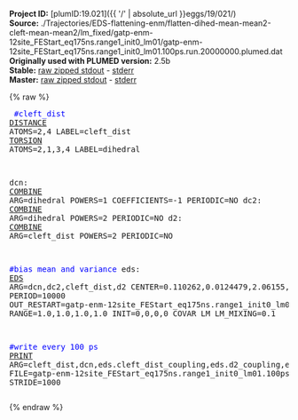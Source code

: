 **Project ID:** [plumID:19.021]({{ '/' | absolute_url }}eggs/19/021/)  
**Source:** ./Trajectories/EDS-flattening-enm/flatten-dihed-mean-mean2-cleft-mean-mean2/lm_fixed/gatp-enm-12site_FEStart_eq175ns.range1_init0_lm01/gatp-enm-12site_FEStart_eq175ns.range1_init0_lm01.100ps.run.20000000.plumed.dat  
**Originally used with PLUMED version:** 2.5b  
**Stable:** [raw zipped stdout](gatp-enm-12site_FEStart_eq175ns.range1_init0_lm01.100ps.run.20000000.plumed.dat.plumed.stdout.txt.zip) - [stderr](gatp-enm-12site_FEStart_eq175ns.range1_init0_lm01.100ps.run.20000000.plumed.dat.plumed.stderr)  
**Master:** [raw zipped stdout](gatp-enm-12site_FEStart_eq175ns.range1_init0_lm01.100ps.run.20000000.plumed.dat.plumed_master.stdout.txt.zip) - [stderr](gatp-enm-12site_FEStart_eq175ns.range1_init0_lm01.100ps.run.20000000.plumed.dat.plumed_master.stderr)  

{% raw %}<pre>
<span style="color:blue">#cleft_dist</span>
<a href="https://plumed.github.io/doc-master/user-doc/html/_d_i_s_t_a_n_c_e.html">DISTANCE</a> ATOMS=2,4 LABEL=cleft_dist
<a href="https://plumed.github.io/doc-master/user-doc/html/_t_o_r_s_i_o_n.html">TORSION</a> ATOMS=2,1,3,4 LABEL=dihedral

dcn: <a href="https://plumed.github.io/doc-master/user-doc/html/_c_o_m_b_i_n_e.html">COMBINE</a> ARG=dihedral POWERS=1 COEFFICIENTS=-1 PERIODIC=NO
dc2: <a href="https://plumed.github.io/doc-master/user-doc/html/_c_o_m_b_i_n_e.html">COMBINE</a> ARG=dihedral POWERS=2 PERIODIC=NO
d2: <a href="https://plumed.github.io/doc-master/user-doc/html/_c_o_m_b_i_n_e.html">COMBINE</a> ARG=cleft_dist POWERS=2 PERIODIC=NO

<span style="color:blue">#bias mean and variance</span>
eds: <a href="https://plumed.github.io/doc-master/user-doc/html/_e_d_s.html">EDS</a> ARG=dcn,dc2,cleft_dist,d2 CENTER=0.110262,0.0124479,2.06155,4.25029 PERIOD=10000 OUT_RESTART=gatp-enm-12site_FEStart_eq175ns.range1_init0_lm01.100ps.run.20000000.restart.dat  RANGE=1.0,1.0,1.0,1.0 INIT=0,0,0,0 COVAR LM LM_MIXING=0.1 

<span style="color:blue">#write every 100 ps</span>
<a href="https://plumed.github.io/doc-master/user-doc/html/_p_r_i_n_t.html">PRINT</a> ARG=cleft_dist,dcn,eds.cleft_dist_coupling,eds.d2_coupling,eds.dcn_coupling,eds.dc2_coupling,eds.bias,eds.force2 FILE=gatp-enm-12site_FEStart_eq175ns.range1_init0_lm01.100ps.run.20000000.colvars.dat STRIDE=1000
</pre>{% endraw %}
